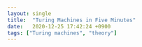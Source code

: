 ```yaml
---
layout: single
title:  "Turing Machines in Five Minutes"
date:   2020-12-25 17:42:24 +0900
tags: ["Turing machines", "theory"]
---
```


